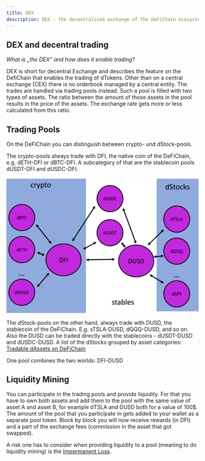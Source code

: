 ```yaml
---
title: DEX
description: DEX - the decentralized exchange of the DeFiChain ecosystem. Liquidity mining and the role of DUSD.
---
```


## DEX and decentral trading

*What is „the DEX“ and how does it enable trading?*

DEX is short for decentral Exchange and describes the feature on the DefiChain that enables the trading of dTokens. Other than on a central exchange (CEX) there is no orderbook managed by a central entity. The trades are handled via trading pools instead. Such a pool is filled with two types of assets. The ratio between the amount of those assets in the pool results in the price of the assets. The exchange rate gets more or less calculated from this ratio.

## Trading Pools

On the DeFiChain you can distinguish between crypto- und dStock-pools.

The crypto-pools always trade with DFI, the native coin of the DeFiChain, e.g. dETH-DFI or dBTC-DFI. A subcategory of that are the stablecoin pools dUSDT-DFI and dUSDC-DFI.

![](../media/dex_EN_pool-pairs.png)

The dStock-pools on the other hand, always trade with DUSD, the stablecoin of the DeFiChain. E.g. sTSLA-DUSD, dQQQ-DUSD, and so on. Also the DUSD can be traded directly with the stablecoins - dUSDT-DUSD and dUSDC-DUSD. A list of the dStocks grouped by asset categories: [Tradable dAssets on DeFiChain](./Tradable_dAssets_on_DeFiChain.md)

One pool combines the two worlds: DFI-DUSD

## Liquidity Mining

You can participate in the trading pools and provide liquidity. For that you have to own both assets and add them to the pool with the same value of asset A and asset B, for example dTSLA and DUSD both for a value of 100$. The amount of the pool that you participate in gets added to your wallet as a separate pool token. Block by block you will now receive rewards (in DFI) and a part of the exchange fees (commission in the asset that got swapped).

A risk one has to consider when providing liquidity to a pool (meaning to do liquidity mining) is the [Impermanent Loss](./Impermanent_Loss.md).
